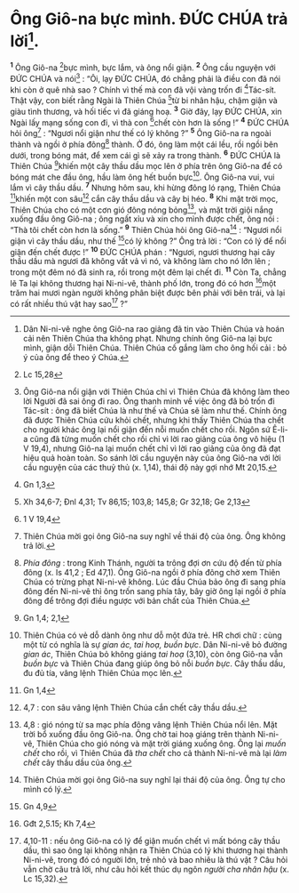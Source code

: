 # Ông Giô-na bực mình. ĐỨC CHÚA trả lời[^1].
<sup><b>1</b></sup> Ông Giô-na [^1*]bực mình, bực lắm, và ông nổi giận. <sup><b>2</b></sup> Ông cầu nguyện với ĐỨC CHÚA và nói[^2] : “Ôi, lạy ĐỨC CHÚA, đó chẳng phải là điều con đã nói khi còn ở quê nhà sao ? Chính vì thế mà con đã vội vàng trốn đi [^2*]Tác-sít. Thật vậy, con biết rằng Ngài là Thiên Chúa [^3*]từ bi nhân hậu, chậm giận và giàu tình thương, và hối tiếc vì đã giáng hoạ. <sup><b>3</b></sup> Giờ đây, lạy ĐỨC CHÚA, xin Ngài lấy mạng sống con đi, vì thà con [^4*]chết còn hơn là sống !” <sup><b>4</b></sup> ĐỨC CHÚA hỏi ông[^3] : “Ngươi nổi giận như thế có lý không ?” <sup><b>5</b></sup> Ông Giô-na ra ngoài thành và ngồi ở phía đông[^4] thành. Ở đó, ông làm một cái lều, rồi ngồi bên dưới, trong bóng mát, để xem cái gì sẽ xảy ra trong thành. <sup><b>6</b></sup> ĐỨC CHÚA là Thiên Chúa [^5*]khiến một cây thầu dầu mọc lên ở phía trên ông Giô-na để có bóng mát che đầu ông, hầu làm ông hết buồn bực[^5]. Ông Giô-na vui, vui lắm vì cây thầu dầu. <sup><b>7</b></sup> Nhưng hôm sau, khi hừng đông ló rạng, Thiên Chúa [^6*]khiến một con sâu[^6] cắn cây thầu dầu và cây bị héo. <sup><b>8</b></sup> Khi mặt trời mọc, Thiên Chúa cho có một cơn gió đông nóng bỏng[^7], và mặt trời giội nắng xuống đầu ông Giô-na ; ông ngất xỉu và xin cho mình được chết, ông nói : “Thà tôi chết còn hơn là sống.” <sup><b>9</b></sup> Thiên Chúa hỏi ông Giô-na[^8] : “Ngươi nổi giận vì cây thầu dầu, như thế [^7*]có lý không ?” Ông trả lời : “Con có lý để nổi giận đến chết được !” <sup><b>10</b></sup> ĐỨC CHÚA phán : “Ngươi, ngươi thương hại cây thầu dầu mà ngươi đã không vất vả vì nó, và không làm cho nó lớn lên ; trong một đêm nó đã sinh ra, rồi trong một đêm lại chết đi. <sup><b>11</b></sup> Còn Ta, chẳng lẽ Ta lại không thương hại Ni-ni-vê, thành phố lớn, trong đó có hơn [^8*]một trăm hai mươi ngàn người không phân biệt được bên phải với bên trái, và lại có rất nhiều thú vật hay sao[^9] ?”

[^1]: Dân Ni-ni-vê nghe ông Giô-na rao giảng đã tin vào Thiên Chúa và hoán cải nên Thiên Chúa tha không phạt. Nhưng chính ông Giô-na lại bực mình, giận dỗi Thiên Chúa. Thiên Chúa cố gắng làm cho ông hối cải : bỏ ý của ông để theo ý Chúa.
[^2]: Ông Giô-na nổi giận với Thiên Chúa chỉ vì Thiên Chúa đã không làm theo lời Người đã sai ông đi rao. Ông thanh minh về việc ông đã bỏ trốn đi Tác-sít : ông đã biết Chúa là như thế và Chúa sẽ làm như thế. Chính ông đã được Thiên Chúa cứu khỏi chết, nhưng khi thấy Thiên Chúa tha chết cho người khác ông lại nổi giận đến nỗi muốn chết cho rồi. Ngôn sứ Ê-li-a cũng đã từng muốn chết cho rồi chỉ vì lời rao giảng của ông vô hiệu (1 V 19,4), nhưng Giô-na lại muốn chết chỉ vì lời rao giảng của ông đã đạt hiệu quả hoàn toàn. So sánh lời cầu nguyện này của ông Giô-na với lời cầu nguyện của các thuỷ thủ (x. 1,14), thái độ này gợi nhớ Mt 20,15.
[^3]: Thiên Chúa mời gọi ông Giô-na suy nghĩ về thái độ của ông. Ông không trả lời.
[^4]: <i>Phía đông</i> : trong Kinh Thánh, người ta trông đợi ơn cứu độ đến từ phía đông (x. Is 41,2 ; Ed 47,1). Ông Giô-na ngồi ở phía đông chờ xem Thiên Chúa có trừng phạt Ni-ni-vê không. Lúc đầu Chúa bảo ông đi sang phía đông đến Ni-ni-vê thì ông trốn sang phía tây, bây giờ ông lại ngồi ở phía đông để trông đợi điều ngược với bản chất của Thiên Chúa.
[^5]: Thiên Chúa có vẻ dỗ dành ông như dỗ một đứa trẻ. HR chơi chữ : cùng một từ có nghĩa là sự <i>gian ác, tai hoạ, buồn bực</i>. Dân Ni-ni-vê bỏ đường <i>gian ác</i>, Thiên Chúa bỏ không giáng <i>tai hoạ</i> (3,10), còn ông Giô-na vẫn <i>buồn bực</i> và Thiên Chúa đang giúp ông bỏ nỗi <i>buồn bực</i>. Cây thầu dầu, đu đủ tía, vâng lệnh Thiên Chúa mọc lên.
[^6]: 4,7 : con sâu vâng lệnh Thiên Chúa cắn chết cây thầu dầu.
[^7]: 4,8 : gió nóng từ sa mạc phía đông vâng lệnh Thiên Chúa nổi lên. Mặt trời bổ xuống đầu ông Giô-na. Ông chờ tai hoạ giáng trên thành Ni-ni-vê, Thiên Chúa cho gió nóng và mặt trời giáng xuống ông. Ông lại <i>muốn chết</i> cho rồi, vì Thiên Chúa đã <i>tha chết</i> cho cả thành Ni-ni-vê mà lại <i>làm chết</i> cây thầu dầu của ông.
[^8]: Thiên Chúa mời gọi ông Giô-na suy nghĩ lại thái độ của ông. Ông tự cho mình có lý.
[^9]: 4,10-11 : nếu ông Giô-na có lý để giận muốn chết vì mất bóng cây thầu dầu, thì sao ông lại không nhận ra Thiên Chúa có lý khi thương hại thành Ni-ni-vê, trong đó có người lớn, trẻ nhỏ và bao nhiêu là thú vật ? Câu hỏi vẫn chờ câu trả lời, như câu hỏi kết thúc dụ ngôn <i>người cha nhân hậu</i> (x. Lc 15,32).
[^1*]: Lc 15,28
[^2*]: Gn 1,3
[^3*]: Xh 34,6-7; Đnl 4,31; Tv 86,15; 103,8; 145,8; Gr 32,18; Ge 2,13
[^4*]: 1 V 19,4
[^5*]: Gn 1,4; 2,1
[^6*]: Gn 1,4
[^7*]: Gn 4,9
[^8*]: Gđt 2,5.15; Kh 7,4
